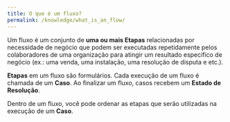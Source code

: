 ```yaml
---
title: O que é um fluxo?
permalink: /knowledge/what_is_an_flow/
---
```


Um fluxo é um conjunto de **uma ou mais Etapas** relacionadas por necessidade de negócio que podem ser executadas repetidamente pelos colaboradores de uma organização para atingir um resultado específico de negócio (ex.: uma venda, uma instalação, uma resolução de disputa e etc.).

**Etapas** em um fluxo são formulários. Cada execução de um fluxo é chamada de um **Caso**. Ao finalizar um fluxo, casos recebem um **Estado de Resolução**.

Dentro de um fluxo, você pode ordenar as etapas que serão utilizadas na execução de um **Caso**.
